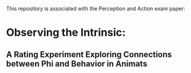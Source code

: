 This repository is associated with the Perception and Action exam paper:

# Observing the Intrinsic: 
## A Rating Experiment Exploring Connections between Phi and Behavior in Animats
